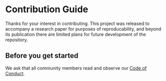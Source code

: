 # Contribution Guide

Thanks for your interest in contributing. This project was released to accompany a research paper for purposes of reproducability, and beyond its publication there are limited plans for future development of the repository.

## Before you get started
We ask that all community members read and observe our [Code of Conduct](CODE_OF_CONDUCT.md).
